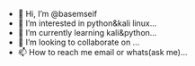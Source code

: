 - 👋 Hi, I’m @basemseif
- 👀 I’m interested in python&kali linux...
- 🌱 I’m currently learning kali&python...
- 💞️ I’m looking to collaborate on ...
- 📫 How to reach me email or whats(ask me)...

<!---
basemseif/basemseif is a ✨ special ✨ repository because its `README.md` (this file) appears on your GitHub profile.
You can click the Preview link to take a look at your changes.
--->
